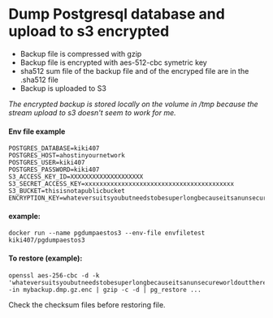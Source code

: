 Dump Postgresql database and upload to s3 encrypted
===================================================

* Backup file is compressed with gzip
* Backup file is encrypted with aes-512-cbc symetric key
* sha512 sum file of the backup file and of the encryped file are in the .sha512 file
* Backup is uploaded to S3

_The encrypted backup is stored locally on the volume in /tmp because the stream upload to s3 doesn't seem to work for me._

#### Env file example
```
POSTGRES_DATABASE=kiki407
POSTGRES_HOST=ahostinyournetwork
POSTGRES_USER=kiki407
POSTGRES_PASSWORD=kiki407
S3_ACCESS_KEY_ID=XXXXXXXXXXXXXXXXXXXX
S3_SECRET_ACCESS_KEY=xxxxxxxxxxxxxxxxxxxxxxxxxxxxxxxxxxxxxxxxx
S3_BUCKET=thisisnotapublicbucket
ENCRYPTION_KEY=whateversuitsyoubutneedstobesuperlongbecauseitsanunsecureworldoutthere0
```

#### example:
```
docker run --name pgdumpaestos3 --env-file envfiletest kiki407/pgdumpaestos3
```

#### To restore (example):
```
openssl aes-256-cbc -d -k 'whateversuitsyoubutneedstobesuperlongbecauseitsanunsecureworldoutthere0' -in mybackup.dmp.gz.enc | gzip -c -d | pg_restore ...
```
Check the checksum files before restoring file.
